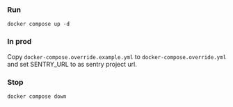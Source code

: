 ### Run

`docker compose up -d`

### In prod

Copy `docker-compose.override.example.yml` to `docker-compose.override.yml` and set SENTRY_URL to as sentry project url.

### Stop

`docker compose down`

